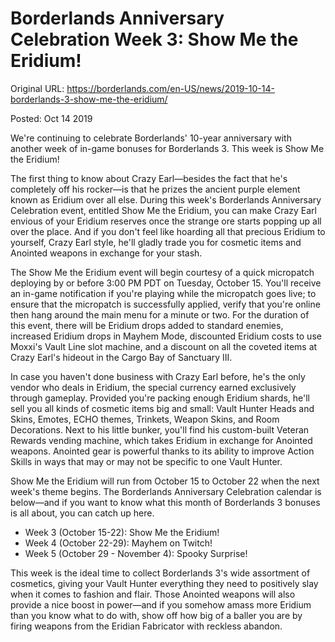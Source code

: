 Borderlands Anniversary Celebration Week 3: Show Me the Eridium!
================================================================

Original URL: https://borderlands.com/en-US/news/2019-10-14-borderlands-3-show-me-the-eridium/

Posted: Oct 14 2019

We're continuing to celebrate Borderlands' 10-year anniversary with another week of in-game bonuses for Borderlands 3. This week is Show Me the Eridium!

The first thing to know about Crazy Earl—besides the fact that he's completely off his rocker—is that he prizes the ancient purple element known as Eridium over all else. During this week's Borderlands Anniversary Celebration event, entitled Show Me the Eridium, you can make Crazy Earl envious of your Eridium reserves once the strange ore starts popping up all over the place. And if you don't feel like hoarding all that precious Eridium to yourself, Crazy Earl style, he'll gladly trade you for cosmetic items and Anointed weapons in exchange for your stash.

The Show Me the Eridium event will begin courtesy of a quick micropatch deploying by or before 3:00 PM PDT on Tuesday, October 15. You'll receive an in-game notification if you're playing while the micropatch goes live; to ensure that the micropatch is successfully applied, verify that you're online then hang around the main menu for a minute or two. For the duration of this event, there will be Eridium drops added to standard enemies, increased Eridium drops in Mayhem Mode, discounted Eridium costs to use Moxxi's Vault Line slot machine, and a discount on all the coveted items at Crazy Earl's hideout in the Cargo Bay of Sanctuary III.

In case you haven't done business with Crazy Earl before, he's the only vendor who deals in Eridium, the special currency earned exclusively through gameplay. Provided you're packing enough Eridium shards, he'll sell you all kinds of cosmetic items big and small: Vault Hunter Heads and Skins, Emotes, ECHO themes, Trinkets, Weapon Skins, and Room Decorations. Next to his little bunker, you'll find his custom-built Veteran Rewards vending machine, which takes Eridium in exchange for Anointed weapons. Anointed gear is powerful thanks to its ability to improve Action Skills in ways that may or may not be specific to one Vault Hunter.

Show Me the Eridium will run from October 15 to October 22 when the next week's theme begins. The Borderlands Anniversary Celebration calendar is below—and if you want to know what this month of Borderlands 3 bonuses is all about, you can catch up here.

- Week 3 (October 15-22): Show Me the Eridium!
- Week 4 (October 22-29): Mayhem on Twitch!
- Week 5 (October 29 - November 4): Spooky Surprise!

This week is the ideal time to collect Borderlands 3's wide assortment of cosmetics, giving your Vault Hunter everything they need to positively slay when it comes to fashion and flair. Those Anointed weapons will also provide a nice boost in power—and if you somehow amass more Eridium than you know what to do with, show off how big of a baller you are by firing weapons from the Eridian Fabricator with reckless abandon.
